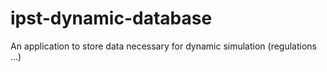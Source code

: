 # ipst-dynamic-database
An application to store data necessary for dynamic simulation (regulations ...)
